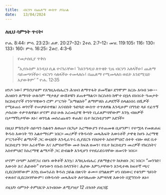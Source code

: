 ```yaml
---
title:  ብርሃን በጨለማ ውስጥ ያበራል
date:   13/04/2024
---
```


### ለዚህ ሳምንት ጥናት፡
ዮሐ. 8:44፣ ምሳ. 23:23፣ ሐዋ. 20:27–32፣ 2ተሰ. 2:7–12፣ መዝ. 119:105፣ 116፣ 130፣ 133፣ 160፣ ምሳ. 16:25፣ 2ቆሮ. 4:3–6

> <p>የመታሰቢያ ጥቅስ</p>
> “ኢየሱስም እንዲህ ሲል ተናገራቸው፤ ‘ከእንግዲህ ለጥቂት ጊዜ ብርሃን አለላችሁ፤ ጨለማ ሳይመጣባችሁ፣ ብርሃን ሳለላችሁ ተመላለሱ፤ በጨለማ የሚመላለስ ወዴት እንደሚሄድ አያውቅም’ ” ዮሐ. 12፡35

ዘንዶ ነው፤ ምክንያቱም የእግዚአብሔርን ሕዝብ ለማጥፋት ይመኛል። ደግሞም እርሱ እባብ ነው--ሕዝቡን ለማሳት ሁሉንም ማታለያ ውሸቶቹን ይጠቀማልና። ክርስቶስ ከሞተ በኋላ በነበሩት ዓመታት ክርስቲያኖች የንጉሣዊውን ሮም ሥርዓት “አማልክት” ለማምለክ ፈቃደኞች ስላልነበሩ በሺዎች የሚቆጠሩ ወገኖች ተሠቃይተዋል፣ አናብስት ጉድጓድ ውስጥ ተጥለዋል እንዲሁም በግንድ ላይ የፊጥኝ ታስረው ተቃጥለዋል። ሆኖም ይህ ሁሉ አረመኔያዊ ቅጣት ቢፈጸምባቸውም እንኳ ብዙዎች በታማኝነታቸው ጸኑ፣ ወንጌል መሰራጨቱን ቀጠለ፣ ቤተ ክርስቲያንም አደገች።

በዚህ ምክንያት ሰይጣን ስልቱን ለወጠ። በርካታ አረማውያን የተጠመቁ ቢሆንም፣ የተሟላ የመጽሐፍ ቅዱስ እውነት ግን አልተማሩም ነበር። መሪዎች የቅዱሳት መጻሕፍት እውነቶች ታዋቂ ከሆኑ አረማዊ ሥርዓቶችና ልማዶች ጋር ውህደት እንዲፈጥሩ ሲያደርጉ የስህተት አስተምህሮ ሰተት ብሎ ወደ ቤተ ክርስቲያን ገባ። አራተኛው እና አምስተኛው መቶ ክፍለ ዘመን፣ የቤተ ክርስቲያን መሪዎች የክርስትና አስተምህሮ ከአረማዊ ልማዶች ጋር ድብልቅ እንዲሆን የተደራደሩባቸው ዘመናት ነበሩ።

ሆኖም በጣም አስቸጋሪ በሆኑ ወቅቶች እንኳ፣ እግዚአብሔር ያለማቋረጥ ከህዝቡ ጋር ነበር። “መንገድ፣ እውነት እና ሕይወት” የሆነውን የሱስ ስላገኙት፣ ሕያው እምነታቸውን እንዲተዉ ከፍተኛ ጫና ቢደርስባቸውም እንኳ በመንፈስ ቅዱስ ኃይል በጽናት ቆሙ። በግልጽም ሆነ በስውር የቱንም ዓይነት ተጽዕኖ ቢደርስባቸውም፣ በቅዱሳት መጻሕፍት ለተገለጠው አምላካዊ እውነት በጀግንነት ጸኑ።

_የዚህን ሳምንት ትምህርት አንብበው ለሚያዝያ 12 ሰንበት ይዘጋጁ_